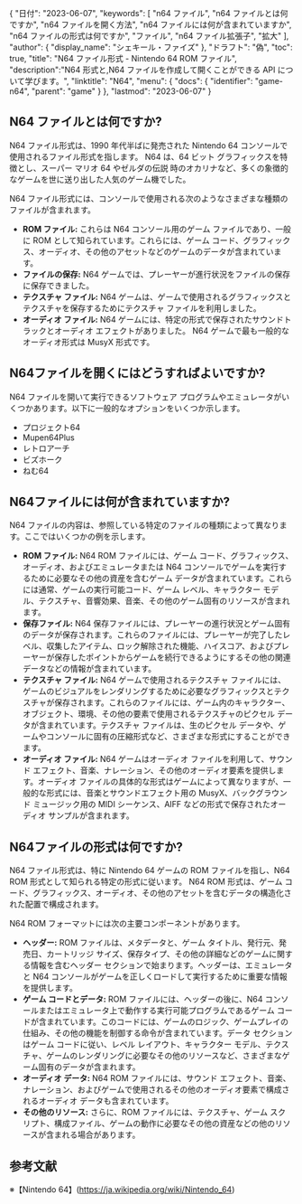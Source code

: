 {
"日付": "2023-06-07",
  "keywords": [
"n64 ファイル",
"n64 ファイルとは何ですか",
"n64 ファイルを開く方法",
"n64 ファイルには何が含まれていますか",
"n64 ファイルの形式は何ですか",
"ファイル",
"n64 ファイル拡張子",
"拡大"
],
  "author": {
"display_name": "シェキール・ファイズ"
},
"ドラフト": "偽",
"toc": true,
"title": "N64 ファイル形式 - Nintendo 64 ROM ファイル",
  "description":"N64 形式と,N64 ファイルを作成して開くことができる API について学びます。",
"linktitle": "N64",
  "menu": {
    "docs": {
      "identifier": "game-n64",
"parent": "game"
}
},
"lastmod": "2023-06-07"
}

## N64 ファイルとは何ですか?

N64 ファイル形式は、1990 年代半ばに発売された Nintendo 64 コンソールで使用されるファイル形式を指します。 N64 は、64 ビット グラフィックスを特徴とし、スーパー マリオ 64 やゼルダの伝説 時のオカリナなど、多くの象徴的なゲームを世に送り出した人気のゲーム機でした。

N64 ファイル形式には、コンソールで使用される次のようなさまざまな種類のファイルが含まれます。

- **ROM ファイル:** これらは N64 コンソール用のゲーム ファイルであり、一般に ROM として知られています。これらには、ゲーム コード、グラフィックス、オーディオ、その他のアセットなどのゲームのデータが含まれています。
- **ファイルの保存:** N64 ゲームでは、プレーヤーが進行状況をファイルの保存に保存できました。
- **テクスチャ ファイル:** N64 ゲームは、ゲームで使用されるグラフィックスとテクスチャを保存するためにテクスチャ ファイルを利用しました。
- **オーディオ ファイル:** N64 ゲームには、特定の形式で保存されたサウンドトラックとオーディオ エフェクトがありました。 N64 ゲームで最も一般的なオーディオ形式は MusyX 形式です。

## N64ファイルを開くにはどうすればよいですか?

N64 ファイルを開いて実行できるソフトウェア プログラムやエミュレータがいくつかあります。以下に一般的なオプションをいくつか示します。

- プロジェクト64
- Mupen64Plus
- レトロアーチ
- ビズホーク
- ねむ64

## N64ファイルには何が含まれていますか?

N64 ファイルの内容は、参照している特定のファイルの種類によって異なります。ここではいくつかの例を示します。

- **ROM ファイル:** N64 ROM ファイルには、ゲーム コード、グラフィックス、オーディオ、およびエミュレータまたは N64 コンソールでゲームを実行するために必要なその他の資産を含むゲーム データが含まれています。これらには通常、ゲームの実行可能コード、ゲーム レベル、キャラクター モデル、テクスチャ、音響効果、音楽、その他のゲーム固有のリソースが含まれます。
- **保存ファイル:** N64 保存ファイルには、プレーヤーの進行状況とゲーム固有のデータが保存されます。これらのファイルには、プレーヤーが完了したレベル、収集したアイテム、ロック解除された機能、ハイスコア、およびプレーヤーが保存したポイントからゲームを続行できるようにするその他の関連データなどの情報が含まれています。
- **テクスチャ ファイル:** N64 ゲームで使用されるテクスチャ ファイルには、ゲームのビジュアルをレンダリングするために必要なグラフィックスとテクスチャが保存されます。これらのファイルには、ゲーム内のキャラクター、オブジェクト、環境、その他の要素で使用されるテクスチャのピクセル データが含まれています。テクスチャ ファイルは、生のピクセル データや、ゲームやコンソールに固有の圧縮形式など、さまざまな形式にすることができます。
- **オーディオ ファイル:** N64 ゲームはオーディオ ファイルを利用して、サウンド エフェクト、音楽、ナレーション、その他のオーディオ要素を提供します。オーディオ ファイルの具体的な形式はゲームによって異なりますが、一般的な形式には、音楽とサウンドエフェクト用の MusyX、バックグラウンド ミュージック用の MIDI シーケンス、AIFF などの形式で保存されたオーディオ サンプルが含まれます。

## N64ファイルの形式は何ですか?

N64 ファイル形式は、特に Nintendo 64 ゲームの ROM ファイルを指し、N64 ROM 形式として知られる特定の形式に従います。 N64 ROM 形式は、ゲーム コード、グラフィックス、オーディオ、その他のアセットを含むデータの構造化された配置で構成されます。

N64 ROM フォーマットには次の主要コンポーネントがあります。

- **ヘッダー:** ROM ファイルは、メタデータと、ゲーム タイトル、発行元、発売日、カートリッジ サイズ、保存タイプ、その他の詳細などのゲームに関する情報を含むヘッダー セクションで始まります。ヘッダーは、エミュレータと N64 コンソールがゲームを正しくロードして実行するために重要な情報を提供します。
- **ゲーム コードとデータ:** ROM ファイルには、ヘッダーの後に、N64 コンソールまたはエミュレータ上で動作する実行可能プログラムであるゲーム コードが含まれています。このコードには、ゲームのロジック、ゲームプレイの仕組み、その他の機能を制御する命令が含まれています。データ セクションはゲーム コードに従い、レベル レイアウト、キャラクター モデル、テクスチャ、ゲームのレンダリングに必要なその他のリソースなど、さまざまなゲーム固有のデータが含まれます。
- **オーディオ データ:** N64 ROM ファイルには、サウンド エフェクト、音楽、ナレーション、およびゲームで使用されるその他のオーディオ要素で構成されるオーディオ データも含まれています。
- **その他のリソース:** さらに、ROM ファイルには、テクスチャ、ゲーム スクリプト、構成ファイル、ゲームの動作に必要なその他の資産などの他のリソースが含まれる場合があります。

## 参考文献
※【Nintendo 64】(https://ja.wikipedia.org/wiki/Nintendo_64)

